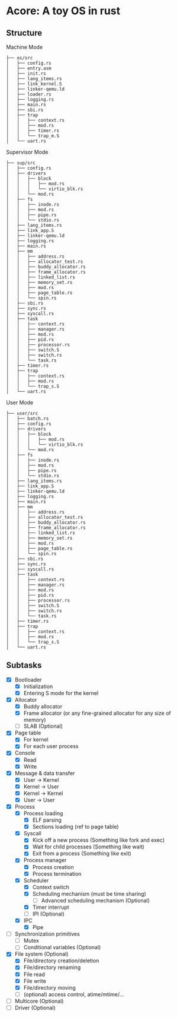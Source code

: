 # Acore: A toy OS in rust

## Structure

Machine Mode

```
├── os/src
│   ├── config.rs
│   ├── entry.asm
│   ├── init.rs
│   ├── lang_items.rs
│   ├── link_kernel.S
│   ├── linker-qemu.ld
│   ├── loader.rs
│   ├── logging.rs
│   ├── main.rs
│   ├── sbi.rs
│   ├── trap
│   │   ├── context.rs
│   │   ├── mod.rs
│   │   ├── timer.rs
│   │   └── trap_m.S
│   └── uart.rs 
```

Supervisor Mode

```
├── sup/src
│   ├── config.rs
│   ├── drivers
│   │   ├── block
│   │   │   ├── mod.rs
│   │   │   └── virtio_blk.rs
│   │   └── mod.rs
│   ├── fs
│   │   ├── inode.rs
│   │   ├── mod.rs
│   │   ├── pipe.rs
│   │   └── stdio.rs
│   ├── lang_items.rs
│   ├── link_app.S
│   ├── linker-qemu.ld
│   ├── logging.rs
│   ├── main.rs
│   ├── mm
│   │   ├── address.rs
│   │   ├── allocator_test.rs
│   │   ├── buddy_allocator.rs
│   │   ├── frame_allocator.rs
│   │   ├── linked_list.rs
│   │   ├── memory_set.rs
│   │   ├── mod.rs
│   │   ├── page_table.rs
│   │   └── spin.rs
│   ├── sbi.rs
│   ├── sync.rs
│   ├── syscall.rs
│   ├── task
│   │   ├── context.rs
│   │   ├── manager.rs
│   │   ├── mod.rs
│   │   ├── pid.rs
│   │   ├── processor.rs
│   │   ├── switch.S
│   │   ├── switch.rs
│   │   └── task.rs
│   ├── timer.rs
│   ├── trap
│   │   ├── context.rs
│   │   ├── mod.rs
│   │   └── trap_s.S
│   └── uart.rs
```

User Mode

```
├── user/src
│   ├── batch.rs
│   ├── config.rs
│   ├── drivers
│   │   ├── block
│   │   │   ├── mod.rs
│   │   │   └── virtio_blk.rs
│   │   └── mod.rs
│   ├── fs
│   │   ├── inode.rs
│   │   ├── mod.rs
│   │   ├── pipe.rs
│   │   └── stdio.rs
│   ├── lang_items.rs
│   ├── link_app.S
│   ├── linker-qemu.ld
│   ├── logging.rs
│   ├── main.rs
│   ├── mm
│   │   ├── address.rs
│   │   ├── allocator_test.rs
│   │   ├── buddy_allocator.rs
│   │   ├── frame_allocator.rs
│   │   ├── linked_list.rs
│   │   ├── memory_set.rs
│   │   ├── mod.rs
│   │   ├── page_table.rs
│   │   └── spin.rs
│   ├── sbi.rs
│   ├── sync.rs
│   ├── syscall.rs
│   ├── task
│   │   ├── context.rs
│   │   ├── manager.rs
│   │   ├── mod.rs
│   │   ├── pid.rs
│   │   ├── processor.rs
│   │   ├── switch.S
│   │   ├── switch.rs
│   │   └── task.rs
│   ├── timer.rs
│   ├── trap
│   │   ├── context.rs
│   │   ├── mod.rs
│   │   └── trap_s.S
│   └── uart.rs
```

## Subtasks

- [x] Bootloader  
  - [x] Initialization  
  - [x] Entering S mode for the kernel  
- [x] Allocator  
  - [x] Buddy allocator  
  - [x] Frame allocator (or any fine-grained allocator for any size of memory)  
  - [ ] SLAB (Optional) 
- [x] Page table  
  - [x] For kernel  
  - [x] For each user process  
- [x] Console  
  - [x] Read  
  - [x] Write  
- [x] Message & data transfer  
  - [x] User \-\> Kernel  
  - [x] Kernel \-\> User  
  - [x] Kernel \-\> Kernel  
  - [x] User \-\> User  
- [x] Process  
  - [x] Process loading  
    - [x] ELF parsing  
    - [x] Sections loading (ref to page table)  
  - [x] Syscall  
    - [x] Kick off a new process (Something like fork and exec)  
    - [x] Wait for child processes (Something like wait)  
    - [x] Exit from a process (Something like exit)  
  - [x] Process manager  
    - [x] Process creation  
    - [x] Process termination  
  - [x] Scheduler  
    - [x] Context switch  
    - [x] Scheduling mechanism (must be time sharing)  
      - [ ] Advanced scheduling mechanism (Optional)
    - [x] Timer interrupt 
    - [ ] IPI (Optional)
  - [x] IPC 
    - [x] Pipe 
- [ ] Synchronization primitives  
  - [ ] Mutex  
  - [ ] Conditional variables (Optional) 
- [x] File system (Optional) 
  - [x] File/directory creation/deletion   
  - [x] File/directory renaming  
  - [x] File read  
  - [x] File write  
  - [x] File/directory moving  
  - [ ] (optional) access control, atime/mtime/…  
- [ ] Multicore (Optional) 
- [ ] Driver (Optional)
